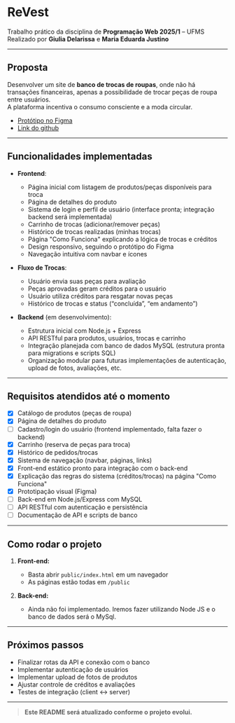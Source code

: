 # ReVest

Trabalho prático da disciplina de **Programação Web 2025/1** – UFMS  
Realizado por **Giulia Delarissa** e **Maria Eduarda Justino**

---

## Proposta

Desenvolver um site de **banco de trocas de roupas**, onde não há transações financeiras, apenas a possibilidade de trocar peças de roupa entre usuários.  
A plataforma incentiva o consumo consciente e a moda circular.

- [Protótipo no Figma](https://www.figma.com/design/SzuSETj2EnJg5eQpBUnnap/Untitled?node-id=0-1&t=3wFFJJm4wea3lvJO-1)
- [Link do github](https://github.com/delarissag/progweb_ReVest.git)


---

## Funcionalidades implementadas

- **Frontend**:
    - Página inicial com listagem de produtos/peças disponíveis para troca
    - Página de detalhes do produto
    - Sistema de login e perfil de usuário (interface pronta; integração backend será implementada)
    - Carrinho de trocas (adicionar/remover peças)
    - Histórico de trocas realizadas (minhas trocas)
    - Página "Como Funciona" explicando a lógica de trocas e créditos
    - Design responsivo, seguindo o protótipo do Figma
    - Navegação intuitiva com navbar e ícones

- **Fluxo de Trocas**:
    - Usuário envia suas peças para avaliação
    - Peças aprovadas geram créditos para o usuário
    - Usuário utiliza créditos para resgatar novas peças
    - Histórico de trocas e status (“concluída”, “em andamento”)

- **Backend** (em desenvolvimento):
    - Estrutura inicial com Node.js + Express
    - API RESTful para produtos, usuários, trocas e carrinho
    - Integração planejada com banco de dados MySQL (estrutura pronta para migrations e scripts SQL)
    - Organização modular para futuras implementações de autenticação, upload de fotos, avaliações, etc.

---

## Requisitos atendidos até o momento

- [x] Catálogo de produtos (peças de roupa)
- [x] Página de detalhes do produto
- [ ] Cadastro/login do usuário (frontend implementado, falta fazer o backend)
- [x] Carrinho (reserva de peças para troca)
- [x] Histórico de pedidos/trocas
- [x] Sistema de navegação (navbar, páginas, links)
- [x] Front-end estático pronto para integração com o back-end
- [x] Explicação das regras do sistema (créditos/trocas) na página "Como Funciona"
- [x] Prototipação visual (Figma)
- [ ] Back-end em Node.js/Express com MySQL 
- [ ] API RESTful com autenticação e persistência 
- [ ] Documentação de API e scripts de banco 

---

## Como rodar o projeto

1. **Front-end:**  
    - Basta abrir `public/index.html` em um navegador
    - As páginas estão todas em `/public`

2. **Back-end:**  
    - Ainda não foi implementado. Iremos fazer utilizando Node JS e o banco de dados será o MySql.

---

## Próximos passos

- Finalizar rotas da API e conexão com o banco
- Implementar autenticação de usuários
- Implementar upload de fotos de produtos
- Ajustar controle de créditos e avaliações
- Testes de integração (client ↔ server)

---

> **Este README será atualizado conforme o projeto evolui.**
